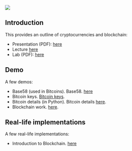 <img src="https://github.com/billbuchanan/csn09112/blob/master/zadditional/top_csn09112.png"/>

## Introduction
This provides an outline of cryptocurrencies and blockchain:

* Presentation (PDF): [here](https://asecuritysite.com/public/chapter10_blockchain.pdf)
* Lecture [here](https://www.youtube.com/watch?v=zi9uCkcS72w&feature=emb_title)
* Lab (PDF): [here](https://asecuritysite.com/public/blockchain_lab.pdf)

## Demo
A few demos:

* Base58 (used in Bitcoins). Base58. [here](https://asecuritysite.com/encryption/base58)
* Bitcoin keys. [Bitcoin keys](https://asecuritysite.com/encryption/Bitcoin).
* Bitcoin details (in Python). Bitcoin details [here](https://repl.it/@billbuchanan/bit).
* Blockchain work. [here](https://asecuritysite.com/encryption/block).

## Real-life implementations
A few real-life implementations:

* Introduction to Blockchain. [here](https://www.youtube.com/watch?v=Gl3Suylr-7E)

